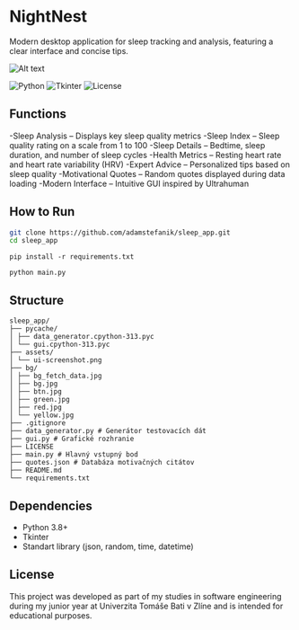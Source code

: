 # NightNest

Modern desktop application for sleep tracking and analysis, featuring a clear interface and concise tips.

![Alt text](assets/ui-screenshot.png)

![Python](https://img.shields.io/badge/Python-3.8+-blue.svg)
![Tkinter](https://img.shields.io/badge/Tkinter-8.6+-green.svg)
![License](https://img.shields.io/badge/license-MIT-blue.svg)

## Functions

-Sleep Analysis – Displays key sleep quality metrics
-Sleep Index – Sleep quality rating on a scale from 1 to 100
-Sleep Details – Bedtime, sleep duration, and number of sleep cycles
-Health Metrics – Resting heart rate and heart rate variability (HRV)
-Expert Advice – Personalized tips based on sleep quality
-Motivational Quotes – Random quotes displayed during data loading
-Modern Interface – Intuitive GUI inspired by Ultrahuman

## How to Run

```bash
git clone https://github.com/adamstefanik/sleep_app.git
cd sleep_app
```
```
pip install -r requirements.txt
```
```
python main.py
```

## Structure

```
sleep_app/
├── pycache/
│ ├── data_generator.cpython-313.pyc
│ └── gui.cpython-313.pyc
├── assets/
│ └── ui-screenshot.png
├── bg/
│ ├── bg_fetch_data.jpg
│ ├── bg.jpg
│ ├── btn.jpg
│ ├── green.jpg
│ ├── red.jpg 
│ └── yellow.jpg 
├── .gitignore
├── data_generator.py # Generátor testovacích dát
├── gui.py # Grafické rozhranie
├── LICENSE
├── main.py # Hlavný vstupný bod
├── quotes.json # Databáza motivačných citátov
├── README.md
└── requirements.txt
```

## Dependencies

- Python 3.8+
- Tkinter
- Standart library (json, random, time, datetime)

## License

This project was developed as part of my studies in software engineering during my junior year at Univerzita Tomáše Bati v Zlíne and is intended for educational purposes.

